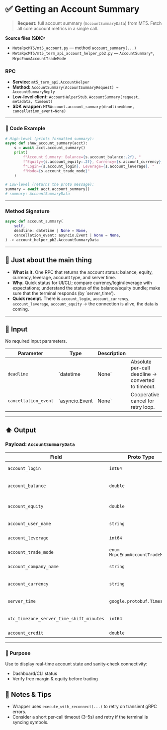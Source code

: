 # ✅ Getting an Account Summary

> **Request:** full account summary (`AccountSummaryData`) from MT5.
> Fetch all core account metrics in a single call.

**Source files (SDK):**

* `MetaRpcMT5/mt5_account.py` — method `account_summary(...)`
* `MetaRpcMT5/mt5_term_api_account_helper_pb2.py` — `AccountSummary*`, `MrpcEnumAccountTradeMode`

### RPC

* **Service:** `mt5_term_api.AccountHelper`
* **Method:** `AccountSummary(AccountSummaryRequest) → AccountSummaryReply`
* **Low-level client:** `AccountHelperStub.AccountSummary(request, metadata, timeout)`
* **SDK wrapper:** `MT5Account.account_summary(deadline=None, cancellation_event=None)`

---

### 🔗 Code Example

```python
# High-level (prints formatted summary):
async def show_account_summary(acct):
    s = await acct.account_summary()
    print(
        f"Account Summary: Balance={s.account_balance:.2f}, "
        f"Equity={s.account_equity:.2f}, Currency={s.account_currency}, "
        f"Login={s.account_login}, Leverage={s.account_leverage}, "
        f"Mode={s.account_trade_mode}"
    )

# Low-level (returns the proto message):
summary = await acct.account_summary()
# summary: AccountSummaryData
```

---

### Method Signature

```python
async def account_summary(
    self,
    deadline: datetime | None = None,
    cancellation_event: asyncio.Event | None = None,
) -> account_helper_pb2.AccountSummaryData
```

---

## 💬 Just about the main thing

* **What is it.** One RPC that returns the account status: balance, equity, currency, leverage, account type, and server time.
* **Why.** Quick status for UI/CLI; compare currency/login/leverage with expectations; understand the status of the balance/equity bundle; make sure that the terminal responds (by `server_time').
* **Quick receipt.** There is `account_login`, `account_currency`, `account_leverage`, `account_equity` → the connection is alive, the data is coming.

---

## 🔽 Input

No required input parameters.

| Parameter            | Type            | Description |                                                    |
| -------------------- | --------------- | ----------- | -------------------------------------------------- |
| `deadline`           | \`datetime      | None\`      | Absolute per-call deadline → converted to timeout. |
| `cancellation_event` | \`asyncio.Event | None\`      | Cooperative cancel for retry loop.                 |

---

## ⬆️ Output

### Payload: `AccountSummaryData`

| Field                                    | Proto Type                      | Description                                |
| ---------------------------------------- | ------------------------------- | ------------------------------------------ |
| `account_login`                          | `int64`                         | Trading account login (ID).                |
| `account_balance`                        | `double`                        | Balance excluding floating P/L.            |
| `account_equity`                         | `double`                        | Equity = balance + floating P/L.           |
| `account_user_name`                      | `string`                        | Account holder display name.               |
| `account_leverage`                       | `int64`                         | Leverage (e.g., 100 for 1:100).            |
| `account_trade_mode`                     | `enum MrpcEnumAccountTradeMode` | Trade mode of the account.                 |
| `account_company_name`                   | `string`                        | Broker/company display name.               |
| `account_currency`                       | `string`                        | Deposit currency code (e.g., `USD`).       |
| `server_time`                            | `google.protobuf.Timestamp`     | Server time at response.                   |
| `utc_timezone_server_time_shift_minutes` | `int64`                         | Server timezone offset (minutes from UTC). |
| `account_credit`                         | `double`                        | Credit amount.                             |


---

### 🎯 Purpose

Use to display real-time account state and sanity‑check connectivity:

* Dashboard/CLI status
* Verify free margin & equity before trading

## 🧩 Notes & Tips

* Wrapper uses `execute_with_reconnect(...)` to retry on transient gRPC errors.
* Consider a short per‑call timeout (3–5s) and retry if the terminal is syncing symbols.

